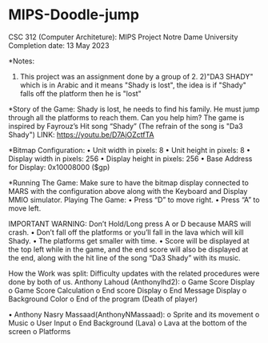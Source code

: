 # MIPS-Doodle-jump

CSC 312 (Computer Architeture):
MIPS Project
Notre Dame University
Completion date: 13 May 2023 

*Notes: 
1) This project was an assignment done by a group of 2. 
2)"DA3 SHADY" which is in Arabic and it means "Shady is lost", the idea is if "Shady" falls off the platform then he is "lost"

*Story of the Game:
Shady is lost, he needs to find his family. He must jump through all the platforms to reach them.
 Can you help him?
The game is inspired by Fayrouz’s Hit song “Shady” (The refrain of the song is "Da3 Shady")
LINK: https://youtu.be/D7AjOZctfTA


*Bitmap Configuration:
•	Unit width in pixels: 8
•	Unit height in pixels: 8
•	Display width in pixels: 256
•	Display height in pixels: 256
•	Base Address for Display: 0x10008000 ($gp)


*Running The Game:
 Make sure to have the bitmap display connected to MARS with the configuration above along with the Keyboard and Display MMIO simulator.
Playing The Game:
•	Press “D” to move right.
•	Press “A” to move left.

IMPORTANT WARNING: Don’t Hold/Long press A or D because MARS will crash.
•	Don’t fall off the platforms or you’ll fall in the lava which will kill Shady.
•	The platforms get smaller with time.
•	Score will be displayed at the top left while in the game, and the end score will also be displayed at the end, along with the hit line of the song “Da3 Shady” with its music.


How the Work was split:
Difficulty updates with the related procedures were done by both of us.
Anthony Lahoud (Anthonylhd2):
o	Game Score Display
o	Game Score Calculation
o	End score Display
o	End Message Display
o	Background Color
o	End of the program (Death of player)

•	Anthony Nasry Massaad(AnthonyNMassaad):
o	Sprite and its movement
o	Music
o	User Input
o	End Background (Lava)
o	Lava at the bottom of the screen 
o	Platforms
